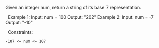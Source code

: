 Given an integer num, return a string of its base 7 representation.

 
Example 1:
Input: num = 100
Output: "202"
Example 2:
Input: num = -7
Output: "-10"

 
Constraints:


	-107 <= num <= 107

